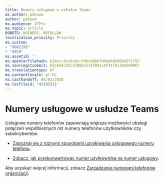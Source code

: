 ```yaml
---
title: Numery usługowe w usłudze Teams
ms.author: pebaum
author: pebaum
ms.audience: ITPro
ms.topic: article
ROBOTS: NOINDEX, NOFOLLOW
localization_priority: Priority
ms.custom:
- "9002256"
- "4359"
ms.assetid: ''
ms.openlocfilehash: b1bccc3ccdcbccfdbc68bbfd4ed40560b45f1797
ms.sourcegitcommit: 83c644c35c2700dc515f091c8f41f9c283b89967
ms.translationtype: HT
ms.contentlocale: pl-PL
ms.lasthandoff: 04/02/2020
ms.locfileid: "43105321"
---
```

# <a name="service-numbers-in-teams"></a>Numery usługowe w usłudze Teams

Usługowe numery telefonów zapewniają większe możliwości obsługi połączeń współbieżnych niż numery telefonów użytkowników czy subskrybentów. 

- [Zapoznaj się z różnymi sposobami uzyskiwania usługowego numeru telefonu](https://docs.microsoft.com/microsoftteams/getting-service-phone-numbers). 

- [Zobacz, jak przekonwertować numer użytkownika na numer usługowy](https://docs.microsoft.com/microsoftteams/manage-phone-numbers-for-your-organization/phone-number-management-for-the-u-s).

Aby uzyskać więcej informacji, zobacz [Zarządzanie numerami telefonów organizacji](https://docs.microsoft.com/microsoftteams/manage-phone-numbers-for-your-organization/manage-phone-numbers-for-your-organization).
